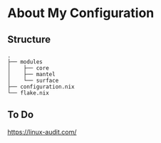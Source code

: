 # About My Configuration

## Structure

```
.                   
├── modules                  
│    ├── core
│    ├── mantel              
│    └── surface      
├── configuration.nix        
└── flake.nix               
```

## To Do 

https://linux-audit.com/